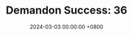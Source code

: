 ---
title: "Demandon Success: 36"
date: 2024-03-03 00:00:00 +0800
categories: [Blogging]
tag: [Blogging]
image: https://pbs.twimg.com/media/GHKypLFWUAAcGz3?format=jpg&name=large
---